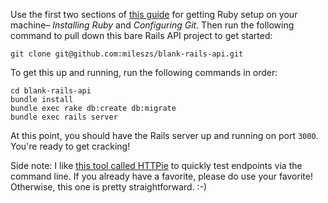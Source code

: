 Use the first two sections of [this guide](https://gorails.com/setup/osx/10.13-high-sierra) for getting Ruby setup on your machine– _Installing Ruby_ and _Configuring Git_. Then run the following command to pull down this bare Rails API project to get started:

```
git clone git@github.com:mileszs/blank-rails-api.git
```

To get this up and running, run the following commands in order:

```
cd blank-rails-api
bundle install
bundle exec rake db:create db:migrate
bundle exec rails server
```

At this point, you should have the Rails server up and running on port `3000`. You're ready to get cracking!

Side note: I like [this tool called HTTPie](https://httpie.org/doc) to quickly test endpoints via the command line. If you already have a favorite, please do use your favorite! Otherwise, this one is pretty straightforward. :-)
